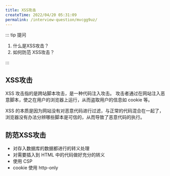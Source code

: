 ```yaml
---
title: XSS攻击
createTime: 2022/04/20 05:31:09
permalink: /interview-question/mvcgg9uz/
---
```


::: tip 提问

1. 什么是XSS攻击？
2. 如何防范 XSS攻击？

:::

## XSS攻击

XSS 攻击指的是跨站脚本攻击，是一种代码注入攻击。
攻击者通过在网站注入恶意脚本，使之在用户的浏览器上运行，从而盗取用户的信息如 cookie 等。

XSS 的本质是因为网站没有对恶意代码进行过滤，与正常的代码混合在一起了，
浏览器没有办法分辨哪些脚本是可信的，从而导致了恶意代码的执行。

## 防范XSS攻击

- 对存入数据库的数据都进行的转义处理
- 对需要插入到 HTML 中的代码做好充分的转义
- 使用 CSP
- cookie 使用 http-only
